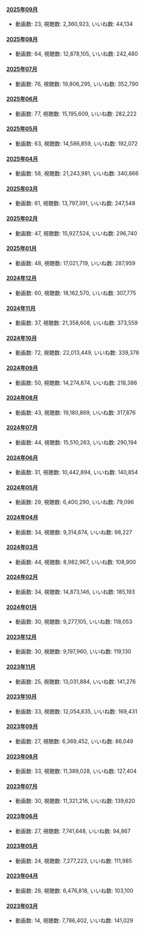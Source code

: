 #### [2025年09月](videos/202509 "wikilink")

-   動画数: 23, 視聴数: 2,360,923, いいね数: 44,134

#### [2025年08月](videos/202508 "wikilink")

-   動画数: 64, 視聴数: 12,878,105, いいね数: 242,480

#### [2025年07月](videos/202507 "wikilink")

-   動画数: 76, 視聴数: 19,806,295, いいね数: 352,790

#### [2025年06月](videos/202506 "wikilink")

-   動画数: 77, 視聴数: 15,195,609, いいね数: 282,222

#### [2025年05月](videos/202505 "wikilink")

-   動画数: 63, 視聴数: 14,586,859, いいね数: 192,072

#### [2025年04月](videos/202504 "wikilink")

-   動画数: 58, 視聴数: 21,243,981, いいね数: 340,866

#### [2025年03月](videos/202503 "wikilink")

-   動画数: 61, 視聴数: 13,797,391, いいね数: 247,548

#### [2025年02月](videos/202502 "wikilink")

-   動画数: 47, 視聴数: 15,927,524, いいね数: 296,740

#### [2025年01月](videos/202501 "wikilink")

-   動画数: 48, 視聴数: 17,021,719, いいね数: 287,959

#### [2024年12月](videos/202412 "wikilink")

-   動画数: 60, 視聴数: 18,162,570, いいね数: 307,775

#### [2024年11月](videos/202411 "wikilink")

-   動画数: 37, 視聴数: 21,358,608, いいね数: 373,559

#### [2024年10月](videos/202410 "wikilink")

-   動画数: 72, 視聴数: 22,013,449, いいね数: 339,378

#### [2024年09月](videos/202409 "wikilink")

-   動画数: 50, 視聴数: 14,274,874, いいね数: 218,386

#### [2024年08月](videos/202408 "wikilink")

-   動画数: 43, 視聴数: 19,180,869, いいね数: 317,876

#### [2024年07月](videos/202407 "wikilink")

-   動画数: 44, 視聴数: 15,510,263, いいね数: 290,194

#### [2024年06月](videos/202406 "wikilink")

-   動画数: 31, 視聴数: 10,442,894, いいね数: 140,854

#### [2024年05月](videos/202405 "wikilink")

-   動画数: 29, 視聴数: 6,400,290, いいね数: 79,096

#### [2024年04月](videos/202404 "wikilink")

-   動画数: 34, 視聴数: 9,314,674, いいね数: 98,227

#### [2024年03月](videos/202403 "wikilink")

-   動画数: 44, 視聴数: 8,982,967, いいね数: 108,900

#### [2024年02月](videos/202402 "wikilink")

-   動画数: 34, 視聴数: 14,873,146, いいね数: 185,193

#### [2024年01月](videos/202401 "wikilink")

-   動画数: 30, 視聴数: 9,277,105, いいね数: 118,053

#### [2023年12月](videos/202312 "wikilink")

-   動画数: 30, 視聴数: 9,197,960, いいね数: 119,130

#### [2023年11月](videos/202311 "wikilink")

-   動画数: 25, 視聴数: 13,031,884, いいね数: 141,276

#### [2023年10月](videos/202310 "wikilink")

-   動画数: 33, 視聴数: 12,054,835, いいね数: 169,431

#### [2023年09月](videos/202309 "wikilink")

-   動画数: 27, 視聴数: 6,369,452, いいね数: 86,049

#### [2023年08月](videos/202308 "wikilink")

-   動画数: 33, 視聴数: 11,389,028, いいね数: 127,404

#### [2023年07月](videos/202307 "wikilink")

-   動画数: 30, 視聴数: 11,321,216, いいね数: 139,620

#### [2023年06月](videos/202306 "wikilink")

-   動画数: 27, 視聴数: 7,741,648, いいね数: 94,867

#### [2023年05月](videos/202305 "wikilink")

-   動画数: 24, 視聴数: 7,277,223, いいね数: 111,985

#### [2023年04月](videos/202304 "wikilink")

-   動画数: 28, 視聴数: 6,476,818, いいね数: 103,100

#### [2023年03月](videos/202303 "wikilink")

-   動画数: 14, 視聴数: 7,786,402, いいね数: 141,029

